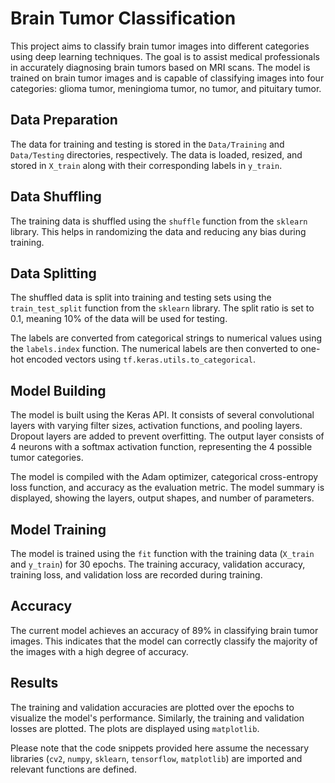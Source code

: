 # Brain Tumor Classification

This project aims to classify brain tumor images into different categories using deep learning techniques. The goal is to assist medical professionals in accurately diagnosing brain tumors based on MRI scans. The model is trained on brain tumor images and is capable of classifying images into four categories: glioma tumor, meningioma tumor, no tumor, and pituitary tumor.

## Data Preparation

The data for training and testing is stored in the `Data/Training` and `Data/Testing` directories, respectively. The data is loaded, resized, and stored in `X_train` along with their corresponding labels in `y_train`.

## Data Shuffling

The training data is shuffled using the `shuffle` function from the `sklearn` library. This helps in randomizing the data and reducing any bias during training.

## Data Splitting

The shuffled data is split into training and testing sets using the `train_test_split` function from the `sklearn` library. The split ratio is set to 0.1, meaning 10% of the data will be used for testing.

The labels are converted from categorical strings to numerical values using the `labels.index` function. The numerical labels are then converted to one-hot encoded vectors using `tf.keras.utils.to_categorical`.

## Model Building

The model is built using the Keras API. It consists of several convolutional layers with varying filter sizes, activation functions, and pooling layers. Dropout layers are added to prevent overfitting. The output layer consists of 4 neurons with a softmax activation function, representing the 4 possible tumor categories.

The model is compiled with the Adam optimizer, categorical cross-entropy loss function, and accuracy as the evaluation metric. The model summary is displayed, showing the layers, output shapes, and number of parameters.

## Model Training

The model is trained using the `fit` function with the training data (`X_train` and `y_train`) for 30 epochs. The training accuracy, validation accuracy, training loss, and validation loss are recorded during training.

## Accuracy

The current model achieves an accuracy of 89% in classifying brain tumor images. This indicates that the model can correctly classify the majority of the images with a high degree of accuracy.

## Results

The training and validation accuracies are plotted over the epochs to visualize the model's performance. Similarly, the training and validation losses are plotted. The plots are displayed using `matplotlib`.

Please note that the code snippets provided here assume the necessary libraries (`cv2`, `numpy`, `sklearn`, `tensorflow`, `matplotlib`) are imported and relevant functions are defined.

